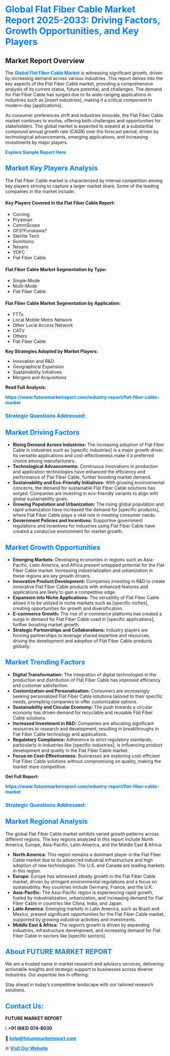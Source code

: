 <h1 style="color: #007BFF;">Global Flat Fiber Cable Market Report 2025-2033: Driving Factors, Growth Opportunities, and Key Players</h1>

<section id="overview">
<h2>Market Report Overview</h2>
<p>The <a href="https://www.futuremarketreport.com/industry-report/flat-fiber-cable-market" style="color: #007BFF; text-decoration: none;"><strong>Global Flat Fiber Cable Market</strong></a> is witnessing significant growth, driven by increasing demand across various industries. This report delves into the key aspects of the Flat Fiber Cable market, providing a comprehensive analysis of its current status, future potential, and challenges. The demand for Flat Fiber Cable has surged due to its wide-ranging applications in industries such as [insert industries], making it a critical component in modern-day [applications].</p>
<p>As consumer preferences shift and industries innovate, the Flat Fiber Cable market continues to evolve, offering both challenges and opportunities for stakeholders. The global market is expected to expand at a substantial compound annual growth rate (CAGR) over the forecast period, driven by technological advancements, emerging applications, and increasing investments by major players.</p>
</section>

<section id="overview">
<p><a href="https://www.futuremarketreport.com/request-sample/reportId=100775" style="color: #007BFF; text-decoration: none;"><strong>Explore Sample Report Here</strong></a></p>
</section>

<section id="key-players">
<h2 style="color: #007BFF;">Market Key Players Analysis</h2>
<p>The Flat Fiber Cable market is characterized by intense competition among key players striving to capture a larger market share. Some of the leading companies in the market include:</p>
<h4>Key Players Covered in the Flat Fiber Cable Report:</h4>
<ul><li>Corning</li><li>Prysmian</li><li>CommScope</li><li>OFS?Furukawa?</li><li>Sterlite Tech</li><li>Sumitomo</li><li>Nexans</li><li>YOFC</li><li>Flat Fiber Cable</li></ul>
<h4>Flat Fiber Cable Market Segmentation by Type:</h4>
<ul><li>Single-Mode</li><li>Multi-Mode</li><li>Flat Fiber Cable</li></ul>

<h4>Flat Fiber Cable Market Segmentation by Application:</h4>
<ul><li>FTTx</li><li>Local Mobile Metro Network</li><li>Other Local Access Network</li><li>CATV</li><li>Others</li><li>Flat Fiber Cable</li></ul>
<p><strong>Key Strategies Adopted by Market Players:</strong></p>
<ul>
<li>Innovation and R&D</li>
<li>Geographical Expansion</li>
<li>Sustainability Initiatives</li>
<li>Mergers and Acquisitions</li>
</ul>
</section>

<section>
<p><strong>Read Full Analysis: </strong></p><a href="https://www.futuremarketreport.com/industry-report/flat-fiber-cable-market" style="color: #007BFF; text-decoration: none;"><strong>https://www.futuremarketreport.com/industry-report/flat-fiber-cable-market</strong></a>
<h3 style="color: #007BFF;">Strategic Questions Addressed:</h3>
</section>

<section id="driving-factors">
<h2 style="color: #007BFF;">Market Driving Factors</h2>
<ul>
<li><strong>Rising Demand Across Industries:</strong> The increasing adoption of Flat Fiber Cable in industries such as [specific industries] is a major growth driver. Its versatile applications and cost-effectiveness make it a preferred choice among manufacturers.</li>
<li><strong>Technological Advancements:</strong> Continuous innovations in production and application technologies have enhanced the efficiency and performance of Flat Fiber Cable, further boosting market demand.</li>
<li><strong>Sustainability and Eco-Friendly Initiatives:</strong> With growing environmental concerns, the demand for sustainable Flat Fiber Cable solutions has surged. Companies are investing in eco-friendly variants to align with global sustainability goals.</li>
<li><strong>Growing Population and Urbanization:</strong> The rising global population and rapid urbanization have increased the demand for [specific products], where Flat Fiber Cable plays a vital role in meeting consumer needs.</li>
<li><strong>Government Policies and Incentives:</strong> Supportive government regulations and incentives for industries using Flat Fiber Cable have created a conducive environment for market growth.</li>
</ul>
</section>

<section id="growth-opportunities">
<h2 style="color: #007BFF;">Market Growth Opportunities</h2>
<ul>
<li><strong>Emerging Markets:</strong> Developing economies in regions such as Asia-Pacific, Latin America, and Africa present untapped potential for the Flat Fiber Cable market. Increasing industrialization and urbanization in these regions are key growth drivers.</li>
<li><strong>Innovative Product Development:</strong> Companies investing in R&D to create innovative Flat Fiber Cable products with enhanced features and applications are likely to gain a competitive edge.</li>
<li><strong>Expansion into Niche Applications:</strong> The versatility of Flat Fiber Cable allows it to be utilized in niche markets such as [specific niches], creating opportunities for growth and diversification.</li>
<li><strong>E-commerce Growth:</strong> The rise of e-commerce platforms has created a surge in demand for Flat Fiber Cable used in [specific applications], further boosting market growth.</li>
<li><strong>Strategic Partnerships and Collaborations:</strong> Industry players are forming partnerships to leverage shared expertise and resources, driving the development and adoption of Flat Fiber Cable products globally.</li>
</ul>
</section>

<section id="trending-factors">
<h2 style="color: #007BFF;">Market Trending Factors</h2>
<ul>
<li><strong>Digital Transformation:</strong> The integration of digital technologies in the production and distribution of Flat Fiber Cable has improved efficiency and customer satisfaction.</li>
<li><strong>Customization and Personalization:</strong> Consumers are increasingly seeking personalized Flat Fiber Cable solutions tailored to their specific needs, prompting companies to offer customizable options.</li>
<li><strong>Sustainability and Circular Economy:</strong> The push towards a circular economy has driven demand for recyclable and reusable Flat Fiber Cable solutions.</li>
<li><strong>Increased Investment in R&D:</strong> Companies are allocating significant resources to research and development, resulting in breakthroughs in Flat Fiber Cable technology and applications.</li>
<li><strong>Regulatory Compliance:</strong> Adherence to strict regulatory standards, particularly in industries like [specific industries], is influencing product development and quality in the Flat Fiber Cable market.</li>
<li><strong>Focus on Cost-Effectiveness:</strong> Businesses are exploring cost-efficient Flat Fiber Cable solutions without compromising on quality, making the market more competitive.</li>
</ul>
</section>

<section>
<p><strong>Get Full Report: </strong></p><a href="https://www.futuremarketreport.com/industry-report/flat-fiber-cable-market" style="color: #007BFF; text-decoration: none;"><strong>https://www.futuremarketreport.com/industry-report/flat-fiber-cable-market</strong></a>
<h3 style="color: #007BFF;">Strategic Questions Addressed:</h3>
</section>


<section id="regional-analysis">
<h2 style="color: #007BFF;">Market Regional Analysis</h2>
<p>The global Flat Fiber Cable market exhibits varied growth patterns across different regions. The key regions analyzed in this report include North America, Europe, Asia-Pacific, Latin America, and the Middle East & Africa:</p>
<ul>
<li><strong>North America:</strong> This region remains a dominant player in the Flat Fiber Cable market due to its advanced industrial infrastructure and high adoption of new technologies. The U.S. and Canada are leading markets in this region.</li>
<li><strong>Europe:</strong> Europe has witnessed steady growth in the Flat Fiber Cable market, driven by stringent environmental regulations and a focus on sustainability. Key countries include Germany, France, and the U.K.</li>
<li><strong>Asia-Pacific:</strong> The Asia-Pacific region is experiencing rapid growth, fueled by industrialization, urbanization, and increasing demand for Flat Fiber Cable in countries like China, India, and Japan.</li>
<li><strong>Latin America:</strong> Emerging markets in Latin America, such as Brazil and Mexico, present significant opportunities for the Flat Fiber Cable market, supported by growing industrial activities and investments.</li>
<li><strong>Middle East & Africa:</strong> The region’s growth is driven by expanding industries, infrastructure development, and increasing demand for Flat Fiber Cable in sectors like [specific sectors].</li>
</ul>
</section>

<footer>
<h2 style="color: #007BFF;">About FUTURE MARKET REPORT</h2>
<p>We are a trusted name in market research and advisory services, delivering actionable insights and strategic support to businesses across diverse industries. Our expertise lies in offering:</p>

<p>Stay ahead in today’s competitive landscape with our tailored research solutions.</p>

<h2 style="color: #007BFF;">Contact Us:</h2>
<p><strong>FUTURE MARKET REPORT</strong></p>
<p>📞 <strong>+91 (883) 074-8030</strong></p>
<p>📧 <strong><a href="mailto:help@futuremarketreport.com" style="color: #007BFF;">help@futuremarketreport.com</a></strong></p>
<p>🌐 <strong><a href="https://www.futuremarketreport.com/" style="color: #007BFF;">Visit Our Website</a></strong></p>
</footer>